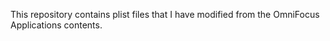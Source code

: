 This repository contains plist files that I have modified from the OmniFocus Applications contents.
